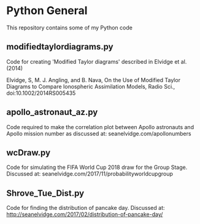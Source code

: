 # Python General

This repository contains some of my Python code

## modifiedtaylordiagrams.py
Code for creating 'Modified Taylor diagrams' described in Elvidge et al. (2014)

Elvidge, S, M. J. Angling, and B. Nava, On the Use of Modified Taylor Diagrams to Compare Ionospheric Assimilation Models, Radio Sci., doi:10.1002/2014RS005435

## apollo_astronaut_az.py
Code required to make the correlation plot between Apollo astronauts and Apollo mission number as discussed at: seanelvidge.com/apollonumbers

## wcDraw.py
Code for simulating the FIFA World Cup 2018 draw for the Group Stage. Discussed at: seanelvidge.com/2017/11/probabilityworldcupgroup

## Shrove_Tue_Dist.py
Code for finding the distribution of pancake day. Discussed at: http://seanelvidge.com/2017/02/distribution-of-pancake-day/

